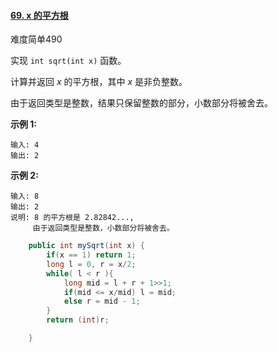 #### [69. x 的平方根](https://leetcode-cn.com/problems/sqrtx/)

难度简单490

实现 `int sqrt(int x)` 函数。

计算并返回 *x* 的平方根，其中 *x* 是非负整数。

由于返回类型是整数，结果只保留整数的部分，小数部分将被舍去。

**示例 1:**

```
输入: 4
输出: 2
```

**示例 2:**

```
输入: 8
输出: 2
说明: 8 的平方根是 2.82842..., 
     由于返回类型是整数，小数部分将被舍去。
```

```java
    public int mySqrt(int x) {
        if(x == 1) return 1;
        long l = 0, r = x/2;
        while( l < r ){
            long mid = l + r + 1>>1;
            if(mid <= x/mid) l = mid;
            else r = mid - 1;
        }
        return (int)r;

    }
```

